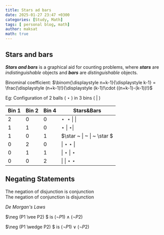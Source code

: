 ```yaml
---
title: Stars ad bars
date: 2025-01-27 23:47 +0300
categories: [Study, Math]
tags: [ personal blog, math]
author: maksat
math: true
---
```


## Stars and bars

***Stars and bars*** is a graphical aid for counting problems, where ***stars*** are *indistinguishable* objects and ***bars*** are *distinguishable* objects.

Binominal coefficient: $\binom{\displaystyle n+k-1}{\displaystyle k-1} = \frac{\displaystyle (n+k-1)!}{\displaystyle (k-1)!\cdot ((n+k-1)-(k-1))!}$

Eg: Configuration of 2 balls ( $\star$ )  in 3 bins ( | )

|  Bin 1  | Bin 2  | Bin 4 | Stars&Bars |
|---------|---------|---------|---------|
|2|0|0|$\star ~ \star \| ~ \|$|
|1|1|0|$\star ~ \| ~ \star \|$|
|1|0|1|$\star ~ \| ~ \| ~ \star $|
|0|2|0|$\| ~ \star ~ \star ~ \|$|
|0|1|1|$\| ~ \star ~ \| ~ \star$|
|0|0|2|$\| ~ \| ~ \star ~ \star$|

## Negating Statements

The negation of disjunction is conjunction\
The negation of conjunction is disjunction

*De Morgan's Laws*

$\neg (P1 \vee P2) $ is $(\neg P1) \wedge (\neg P2)$

$\neg (P1 \wedge P2) $ is $(\neg P1) \vee (\neg P2)$

